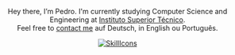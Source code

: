<div align="center">

Hey there, I’m Pedro. I'm currently studying Computer Science and Engineering at [Instituto Superior Técnico](https://tecnico.ulisboa.pt/en/).\
Feel free to [contact me](mailto:pedro_lameiras@icloud.com) auf Deutsch, in English ou Português.


[![SkillIcons](https://skillicons.dev/icons?i=c,cpp,py,java,git,gitlab,linux,vue,vscode,idea)](https://skillicons.dev)<br/>

</div>
